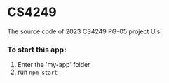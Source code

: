 # CS4249

The source code of 2023 CS4249 PG-05 project UIs.

### To start this app:

1. Enter the 'my-app' folder
2. run `npm start`